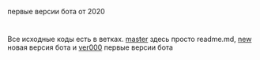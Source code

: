 первые версии бота от 2020 
# 
Все исходные коды есть в ветках. <a href="https://github.com/TRB-Exe/CyclonePyOldArchives/tree/master">master</a> здесь просто readme.md, <a href="https://github.com/TRB-Exe/CyclonePyOldArchives/tree/new">new</a> новая версия бота и <a href="https://github.com/TRB-Exe/CyclonePyOldArchives/tree/ver000">ver000</a> первые версии бота
